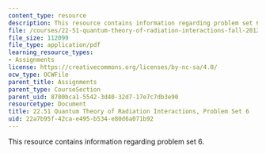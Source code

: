 ```yaml
---
content_type: resource
description: This resource contains information regarding problem set 6.
file: /courses/22-51-quantum-theory-of-radiation-interactions-fall-2012/22a7b95f42cae495b534e80d6a071b92_MIT22_51F12_ps6.pdf
file_size: 112099
file_type: application/pdf
learning_resource_types:
- Assignments
license: https://creativecommons.org/licenses/by-nc-sa/4.0/
ocw_type: OCWFile
parent_title: Assignments
parent_type: CourseSection
parent_uid: 8700bca1-5542-3d40-32d7-17e7c7db3e90
resourcetype: Document
title: 22.51 Quantum Theory of Radiation Interactions, Problem Set 6
uid: 22a7b95f-42ca-e495-b534-e80d6a071b92
---
```

This resource contains information regarding problem set 6.